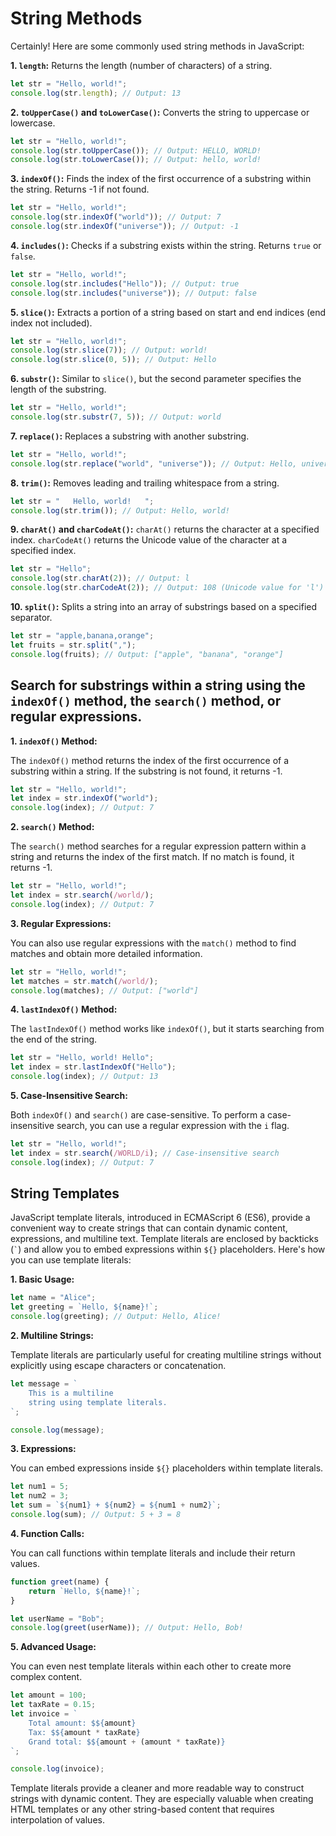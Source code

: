 # String Methods

Certainly! Here are some commonly used string methods in JavaScript:

**1. `length`:**
Returns the length (number of characters) of a string.

```javascript
let str = "Hello, world!";
console.log(str.length); // Output: 13
```

**2. `toUpperCase()` and `toLowerCase()`:**
Converts the string to uppercase or lowercase.

```javascript
let str = "Hello, world!";
console.log(str.toUpperCase()); // Output: HELLO, WORLD!
console.log(str.toLowerCase()); // Output: hello, world!
```

**3. `indexOf()`:**
Finds the index of the first occurrence of a substring within the string. Returns -1 if not found.

```javascript
let str = "Hello, world!";
console.log(str.indexOf("world")); // Output: 7
console.log(str.indexOf("universe")); // Output: -1
```

**4. `includes()`:**
Checks if a substring exists within the string. Returns `true` or `false`.

```javascript
let str = "Hello, world!";
console.log(str.includes("Hello")); // Output: true
console.log(str.includes("universe")); // Output: false
```

**5. `slice()`:**
Extracts a portion of a string based on start and end indices (end index not included).

```javascript
let str = "Hello, world!";
console.log(str.slice(7)); // Output: world!
console.log(str.slice(0, 5)); // Output: Hello
```

**6. `substr()`:**
Similar to `slice()`, but the second parameter specifies the length of the substring.

```javascript
let str = "Hello, world!";
console.log(str.substr(7, 5)); // Output: world
```

**7. `replace()`:**
Replaces a substring with another substring.

```javascript
let str = "Hello, world!";
console.log(str.replace("world", "universe")); // Output: Hello, universe!
```

**8. `trim()`:**
Removes leading and trailing whitespace from a string.

```javascript
let str = "   Hello, world!   ";
console.log(str.trim()); // Output: Hello, world!
```

**9. `charAt()` and `charCodeAt()`:**
`charAt()` returns the character at a specified index. `charCodeAt()` returns the Unicode value of the character at a specified index.

```javascript
let str = "Hello";
console.log(str.charAt(2)); // Output: l
console.log(str.charCodeAt(2)); // Output: 108 (Unicode value for 'l')
```

**10. `split()`:**
Splits a string into an array of substrings based on a specified separator.

```javascript
let str = "apple,banana,orange";
let fruits = str.split(",");
console.log(fruits); // Output: ["apple", "banana", "orange"]
```

## Search for substrings within a string using the `indexOf()` method, the `search()` method, or regular expressions.

**1. `indexOf()` Method:**

The `indexOf()` method returns the index of the first occurrence of a substring within a string. If the substring is not found, it returns -1.

```javascript
let str = "Hello, world!";
let index = str.indexOf("world");
console.log(index); // Output: 7
```

**2. `search()` Method:**

The `search()` method searches for a regular expression pattern within a string and returns the index of the first match. If no match is found, it returns -1.

```javascript
let str = "Hello, world!";
let index = str.search(/world/);
console.log(index); // Output: 7
```

**3. Regular Expressions:**

You can also use regular expressions with the `match()` method to find matches and obtain more detailed information.

```javascript
let str = "Hello, world!";
let matches = str.match(/world/);
console.log(matches); // Output: ["world"]
```

**4. `lastIndexOf()` Method:**

The `lastIndexOf()` method works like `indexOf()`, but it starts searching from the end of the string.

```javascript
let str = "Hello, world! Hello";
let index = str.lastIndexOf("Hello");
console.log(index); // Output: 13
```

**5. Case-Insensitive Search:**

Both `indexOf()` and `search()` are case-sensitive. To perform a case-insensitive search, you can use a regular expression with the `i` flag.

```javascript
let str = "Hello, world!";
let index = str.search(/WORLD/i); // Case-insensitive search
console.log(index); // Output: 7
```

## String Templates

JavaScript template literals, introduced in ECMAScript 6 (ES6), provide a convenient way to create strings that can contain dynamic content, expressions, and multiline text. Template literals are enclosed by backticks (`` ` ``) and allow you to embed expressions within `${}` placeholders. Here's how you can use template literals:

**1. Basic Usage:**

```javascript
let name = "Alice";
let greeting = `Hello, ${name}!`;
console.log(greeting); // Output: Hello, Alice!
```

**2. Multiline Strings:**

Template literals are particularly useful for creating multiline strings without explicitly using escape characters or concatenation.

```javascript
let message = `
    This is a multiline
    string using template literals.
`;

console.log(message);
```

**3. Expressions:**

You can embed expressions inside `${}` placeholders within template literals.

```javascript
let num1 = 5;
let num2 = 3;
let sum = `${num1} + ${num2} = ${num1 + num2}`;
console.log(sum); // Output: 5 + 3 = 8
```

**4. Function Calls:**

You can call functions within template literals and include their return values.

```javascript
function greet(name) {
    return `Hello, ${name}!`;
}

let userName = "Bob";
console.log(greet(userName)); // Output: Hello, Bob!
```

**5. Advanced Usage:**

You can even nest template literals within each other to create more complex content.

```javascript
let amount = 100;
let taxRate = 0.15;
let invoice = `
    Total amount: $${amount}
    Tax: $${amount * taxRate}
    Grand total: $${amount + (amount * taxRate)}
`;

console.log(invoice);
```

Template literals provide a cleaner and more readable way to construct strings with dynamic content. They are especially valuable when creating HTML templates or any other string-based content that requires interpolation of values.

